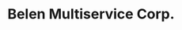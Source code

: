 ---
title: "Belen Multiservice Corp."
url: /brooklyn/belen-multiservice-corp/
shop: Lebensmittel
---
